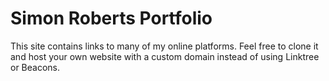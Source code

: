 # Simon Roberts Portfolio

This site contains links to many of my online platforms. Feel free to clone it and host your own website with a custom domain instead of using Linktree or Beacons. 
